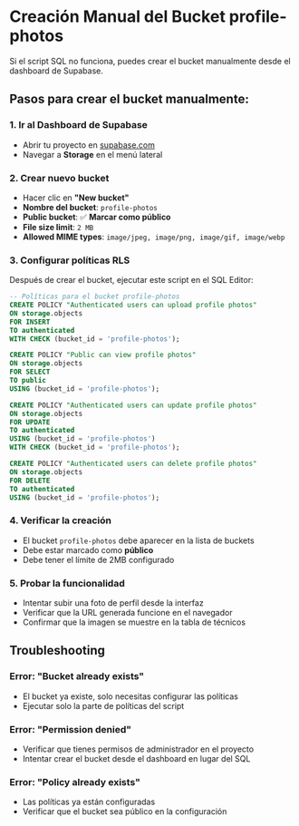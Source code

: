# Creación Manual del Bucket profile-photos

Si el script SQL no funciona, puedes crear el bucket manualmente desde el dashboard de Supabase.

## Pasos para crear el bucket manualmente:

### 1. **Ir al Dashboard de Supabase**
- Abrir tu proyecto en [supabase.com](https://supabase.com)
- Navegar a **Storage** en el menú lateral

### 2. **Crear nuevo bucket**
- Hacer clic en **"New bucket"**
- **Nombre del bucket**: `profile-photos`
- **Public bucket**: ✅ **Marcar como público**
- **File size limit**: `2 MB`
- **Allowed MIME types**: `image/jpeg, image/png, image/gif, image/webp`

### 3. **Configurar políticas RLS**
Después de crear el bucket, ejecutar este script en el SQL Editor:

```sql
-- Políticas para el bucket profile-photos
CREATE POLICY "Authenticated users can upload profile photos" 
ON storage.objects
FOR INSERT 
TO authenticated
WITH CHECK (bucket_id = 'profile-photos');

CREATE POLICY "Public can view profile photos" 
ON storage.objects
FOR SELECT 
TO public
USING (bucket_id = 'profile-photos');

CREATE POLICY "Authenticated users can update profile photos" 
ON storage.objects
FOR UPDATE 
TO authenticated
USING (bucket_id = 'profile-photos')
WITH CHECK (bucket_id = 'profile-photos');

CREATE POLICY "Authenticated users can delete profile photos" 
ON storage.objects
FOR DELETE 
TO authenticated
USING (bucket_id = 'profile-photos');
```

### 4. **Verificar la creación**
- El bucket `profile-photos` debe aparecer en la lista de buckets
- Debe estar marcado como **público**
- Debe tener el límite de 2MB configurado

### 5. **Probar la funcionalidad**
- Intentar subir una foto de perfil desde la interfaz
- Verificar que la URL generada funcione en el navegador
- Confirmar que la imagen se muestre en la tabla de técnicos

## Troubleshooting

### Error: "Bucket already exists"
- El bucket ya existe, solo necesitas configurar las políticas
- Ejecutar solo la parte de políticas del script

### Error: "Permission denied"
- Verificar que tienes permisos de administrador en el proyecto
- Intentar crear el bucket desde el dashboard en lugar del SQL

### Error: "Policy already exists"
- Las políticas ya están configuradas
- Verificar que el bucket sea público en la configuración
